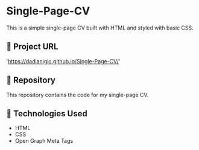 # Single-Page-CV
This is a simple single-page CV built with HTML and styled with basic CSS.

## 🔗 Project URL  

'https://dadianigio.github.io/Single-Page-CV/'


## 📂 Repository  
This repository contains the code for my single-page CV.

## 🚀 Technologies Used  
- HTML  
- CSS  
- Open Graph Meta Tags  
